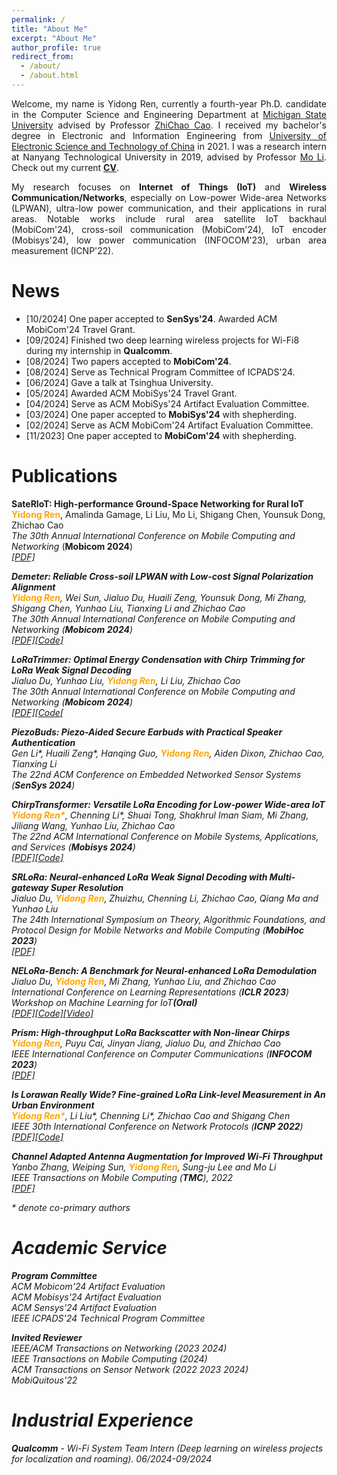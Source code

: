 ```yaml
---
permalink: /
title: "About Me"
excerpt: "About Me"
author_profile: true
redirect_from: 
  - /about/
  - /about.html
---
```


<div style="text-align: justify;">
<p>Welcome, my name is Yidong Ren, currently a fourth-year Ph.D. candidate in the Computer Science and Engineering Department at <a href="http://www.cse.msu.edu/">Michigan State University</a> advised by Professor <a href="https://cse.msu.edu/~caozc/">ZhiChao Cao</a>. I received my bachelor's degree in Electronic and Information Engineering from <a href="https://en.uestc.edu.cn/">University of Electronic Science and Technology of China</a> in 2021. I was a research intern at Nanyang Technological University in 2019, advised by Professor <a href="https://home.cse.ust.hk/~lim/">Mo Li</a>. Check out my current <b><a href="https://ydren001.github.io/files/C.V._Yidong.pdf">CV</a></b>.</p>

<p>My research focuses on <b>Internet of Things (IoT)</b> and <b>Wireless Communication/Networks</b>, especially on Low-power Wide-area Networks (LPWAN), ultra-low power communication, and their applications in rural areas. Notable works include rural area satellite IoT backhaul (MobiCom'24), cross-soil communication (MobiCom'24), IoT encoder (Mobisys'24), low power communication (INFOCOM'23), urban area measurement (ICNP'22).</p>
</div>

News
======
* [10/2024] One paper accepted to **SenSys'24**. Awarded ACM MobiCom'24 Travel Grant.<br>
* [09/2024] Finished two deep learning wireless projects for Wi-Fi8 during my internship in **Qualcomm**.<br>
* [08/2024] Two papers accepted to **MobiCom'24**.<br>
* [08/2024] Serve as Technical Program Committee of ICPADS'24.
* [06/2024] Gave a talk at Tsinghua University.<br>
* [05/2024] Awarded ACM MobiSys'24 Travel Grant.<br>
* [04/2024] Serve as ACM MobiSys'24 Artifact Evaluation Committee.<br>
* [03/2024] One paper accepted to **MobiSys'24** with shepherding.<br>
* [02/2024] Serve as ACM MobiCom'24 Artifact Evaluation Committee.<br>
* [11/2023] One paper accepted to **MobiCom'24** with shepherding.<br>


Publications
======

<b>SateRIoT: High-performance Ground-Space Networking for Rural IoT</b><br>
<span style="color:orange"><b>Yidong Ren</b></span>, Amalinda Gamage, Li Liu, Mo Li, Shigang Chen, Younsuk Dong, Zhichao Cao<br>
<I>The 30th Annual International Conference on Mobile Computing and Networking  </i> (<b>Mobicom 2024</b>)<br>
<i>[[PDF]](https://cse.msu.edu/~caozc/papers/mobicom24-ren-sateriot.pdf) <br clear="left"/>
<font size="1"> </font>

<b>Demeter: Reliable Cross-soil LPWAN with Low-cost Signal Polarization Alignment</b><br>
<span style="color:orange"><b>Yidong Ren</b></span>,  Wei Sun, Jialuo Du, Huaili Zeng, Younsuk Dong, Mi Zhang, Shigang Chen, Yunhao Liu, Tianxing Li and Zhichao Cao<br>
<I>The 30th Annual International Conference on Mobile Computing and Networking  </i> (<b>Mobicom 2024</b>)<br>
<i>[[PDF]](https://dl.acm.org/doi/pdf/10.1145/3636534.3649358)[[Code]](https://github.com/YDRen001/Demeter/tree/main)<br clear="left"/>
<font size="1"> </font> 

<b>LoRaTrimmer: Optimal Energy Condensation with Chirp Trimming for LoRa Weak Signal Decoding</b>
<br>Jialuo Du, Yunhao Liu, <span style="color:orange"><b>Yidong Ren</b></span>, Li Liu, Zhichao Cao<br>
<I>The 30th Annual International Conference on Mobile Computing and Networking  </i> (<b>Mobicom 2024</b>)<br>
<i>[[PDF]](https://cse.msu.edu/~caozc/papers/mobicom24-du.pdf)[[Code](https://github.com/LoRaTrimmer/LoRaTrimmer)[ <br clear="left"/>
<font size="1"> </font>

<b>PiezoBuds: Piezo-Aided Secure Earbuds with Practical Speaker Authentication</b>
<br>Gen Li*, Huaili Zeng*, Hanqing Guo, <span style="color:orange"><b>Yidong Ren</b></span>, Aiden Dixon, Zhichao Cao, Tianxing Li<br>
<I>The 22nd ACM Conference on Embedded Networked Sensor Systems  </i> (<b>SenSys 2024</b>)<br>

<b>ChirpTransformer: Versatile LoRa Encoding for Low-power Wide-area IoT</b><br>
<span style="color:orange"><b>Yidong Ren\*</b></span>, Chenning Li\*, Shuai Tong, Shakhrul Iman Siam, Mi Zhang, Jiliang Wang, Yunhao Liu, Zhichao Cao<br>
<I>The 22nd ACM International Conference on Mobile Systems, Applications, and Services</i> (<b>Mobisys 2024</b>)<br>
<i>[[PDF]](https://dl.acm.org/doi/10.1145/3643832.3661861)[[Code]](https://github.com/YDRen001/ChirpTransformer)<br clear="left"/>
<font size="1"> </font> 

<b>SRLoRa: Neural-enhanced LoRa Weak Signal Decoding with Multi-gateway Super Resolution</b>
<br>Jialuo Du, <span style="color:orange"><b>Yidong Ren</b></span>, Zhuizhu, Chenning Li, Zhichao Cao, Qiang Ma and Yunhao Liu<br><I>The 24th International Symposium on Theory, Algorithmic Foundations, and Protocol Design for Mobile Networks and Mobile Computing</i> (<b>MobiHoc 2023</b>)<br>
<i>[[PDF]](https://dl.acm.org/doi/pdf/10.1145/3565287.3610254) <br clear="left"/>
<font size="1"> </font>

<b>NELoRa-Bench: A Benchmark for Neural-enhanced LoRa Demodulation</b><br>
Jialuo Du, <span style="color:orange"><b>Yidong Ren</b></span>, Mi Zhang, Yunhao Liu, and Zhichao Cao<br><I>International Conference on Learning Representations (<b>ICLR 2023</b>) Workshop on Machine Learning for IoT<b>(Oral)</b> </i> <br>
<i>[[PDF]](https://arxiv.org/pdf/2305.01573.pdf)[[Code]](https://github.com/daibiaoxuwu/NeLoRa_Dataset)[[Video]](https://iclr.cc/virtual/2023/14753)<br clear="left"/>
<font size="1"> </font> 

<b>Prism: High-throughput LoRa Backscatter with Non-linear Chirps</b><br>
<span style="color:orange"><b>Yidong Ren</b></span>, Puyu Cai, Jinyan Jiang, Jialuo Du, and Zhichao Cao<br><I>IEEE International Conference on Computer Communications</i> (<b>INFOCOM 2023</b>)<br>
<i>[[PDF]](https://ieeexplore.ieee.org/abstract/document/10228960) <br clear="left"/>
<font size="1"> </font>

<b>Is Lorawan Really Wide? Fine-grained LoRa Link-level Measurement in An Urban Environment</b><br>
<span style="color:orange"><b>Yidong Ren\*</b></span>, Li Liu\*, Chenning Li\*, Zhichao Cao and Shigang Chen<br><I>IEEE 30th International Conference on Network Protocols</i> (<b>ICNP 2022</b>)<br>
<i>[[PDF]](https://cse.msu.edu/~caozc/papers/icnp22-ren-liu.pdf)[[Code]](https://github.com/lilygeek/LoSee_ICNP) <br clear="left"/>
<font size="1"> </font>

<b>Channel Adapted Antenna Augmentation for Improved Wi-Fi Throughput</b><br>
Yanbo Zhang, Weiping Sun, <span style="color:orange"><b>Yidong Ren</b></span>, Sung-ju Lee and Mo Li<br><I>IEEE Transactions on Mobile Computing</i> (<b>TMC</b>), 2022<br>
<i>[[PDF]](https://ieeexplore.ieee.org/document/9847071) <br clear="left"/>
<font size="1"> </font>

\* denote co-primary authors<br>

Academic Service
======
<b>Program Committee</b> <br>
ACM Mobicom'24 Artifact Evaluation<br>
ACM Mobisys'24 Artifact Evaluation<br>
ACM Sensys'24 Artifact Evaluation<br>
IEEE ICPADS'24 Technical Program Committee

<b>Invited Reviewer</b> <br>
IEEE/ACM Transactions on Networking (2023 2024)<br>
IEEE Transactions on Mobile Computing (2024)<br>
ACM Transactions on Sensor Network (2022 2023 2024)<br>
MobiQuitous'22 

Industrial Experience
======
<b>Qualcomm</b> - Wi-Fi System Team Intern (Deep learning on wireless projects for localization and roaming). 06/2024-09/2024 

<body>
<script type='text/javascript' id='clustrmaps' src='//cdn.clustrmaps.com/map_v2.js?cl=ffffff&w=150&t=n&d=ZCkq05bZ5W9TJLguU2G7tRLb2UefixELw1Ao5pPHLAw&co=2daaad&cmo=3acc3a&cmn=ff5353&ct=ffffff'></script></body>

<!--

**Reliable Cross-soil LPWAN with Low-cost Signal Polarization Alignment**

**Yidong Ren**, Wei Sun, Jialuo Du, Huaili Zeng, Yonsuk Dong, Mi Zhang, Shigang Chen, Yunhao Liu, Tianxing Li and Zhichao Cao

Proceedings of the 24th Annual International Conference on Mobile Computing and Networking (**Mobicom 2024**)

About Me
======

A data-driven personal website
======
Like many other Jekyll-based GitHub Pages templates, academicpages makes you separate the website's content from its form. The content & metadata of your website are in structured markdown files, while various other files constitute the theme, specifying how to transform that content & metadata into HTML pages. You keep these various markdown (.md), YAML (.yml), HTML, and CSS files in a public GitHub repository. Each time you commit and push an update to the repository, the [GitHub pages](https://pages.github.com/) service creates static HTML pages based on these files, which are hosted on GitHub's servers free of charge.

Many of the features of dynamic content management systems (like Wordpress) can be achieved in this fashion, using a fraction of the computational resources and with far less vulnerability to hacking and DDoSing. You can also modify the theme to your heart's content without touching the content of your site. If you get to a point where you've broken something in Jekyll/HTML/CSS beyond repair, your markdown files describing your talks, publications, etc. are safe. You can rollback the changes or even delete the repository and start over -- just be sure to save the markdown files! Finally, you can also write scripts that process the structured data on the site, such as [this one](https://github.com/academicpages/academicpages.github.io/blob/master/talkmap.ipynb) that analyzes metadata in pages about talks to display [a map of every location you've given a talk](https://academicpages.github.io/talkmap.html).

Getting started
======
1. Register a GitHub account if you don't have one and confirm your e-mail (required!)
1. Fork [this repository](https://github.com/academicpages/academicpages.github.io) by clicking the "fork" button in the top right. 
1. Go to the repository's settings (rightmost item in the tabs that start with "Code", should be below "Unwatch"). Rename the repository "[your GitHub username].github.io", which will also be your website's URL.
1. Set site-wide configuration and create content & metadata (see below -- also see [this set of diffs](http://archive.is/3TPas) showing what files were changed to set up [an example site](https://getorg-testacct.github.io) for a user with the username "getorg-testacct")
1. Upload any files (like PDFs, .zip files, etc.) to the files/ directory. They will appear at https://[your GitHub username].github.io/files/example.pdf.  
1. Check status by going to the repository settings, in the "GitHub pages" section

Site-wide configuration
------
The main configuration file for the site is in the base directory in [_config.yml](https://github.com/academicpages/academicpages.github.io/blob/master/_config.yml), which defines the content in the sidebars and other site-wide features. You will need to replace the default variables with ones about yourself and your site's github repository. The configuration file for the top menu is in [_data/navigation.yml](https://github.com/academicpages/academicpages.github.io/blob/master/_data/navigation.yml). For example, if you don't have a portfolio or blog posts, you can remove those items from that navigation.yml file to remove them from the header. 

Create content & metadata
------
For site content, there is one markdown file for each type of content, which are stored in directories like _publications, _talks, _posts, _teaching, or _pages. For example, each talk is a markdown file in the [_talks directory](https://github.com/academicpages/academicpages.github.io/tree/master/_talks). At the top of each markdown file is structured data in YAML about the talk, which the theme will parse to do lots of cool stuff. The same structured data about a talk is used to generate the list of talks on the [Talks page](https://academicpages.github.io/talks), each [individual page](https://academicpages.github.io/talks/2012-03-01-talk-1) for specific talks, the talks section for the [CV page](https://academicpages.github.io/cv), and the [map of places you've given a talk](https://academicpages.github.io/talkmap.html) (if you run this [python file](https://github.com/academicpages/academicpages.github.io/blob/master/talkmap.py) or [Jupyter notebook](https://github.com/academicpages/academicpages.github.io/blob/master/talkmap.ipynb), which creates the HTML for the map based on the contents of the _talks directory).

**Markdown generator**

I have also created [a set of Jupyter notebooks](https://github.com/academicpages/academicpages.github.io/tree/master/markdown_generator
) that converts a CSV containing structured data about talks or presentations into individual markdown files that will be properly formatted for the academicpages template. The sample CSVs in that directory are the ones I used to create my own personal website at stuartgeiger.com. My usual workflow is that I keep a spreadsheet of my publications and talks, then run the code in these notebooks to generate the markdown files, then commit and push them to the GitHub repository.

How to edit your site's GitHub repository
------
Many people use a git client to create files on their local computer and then push them to GitHub's servers. If you are not familiar with git, you can directly edit these configuration and markdown files directly in the github.com interface. Navigate to a file (like [this one](https://github.com/academicpages/academicpages.github.io/blob/master/_talks/2012-03-01-talk-1.md) and click the pencil icon in the top right of the content preview (to the right of the "Raw | Blame | History" buttons). You can delete a file by clicking the trashcan icon to the right of the pencil icon. You can also create new files or upload files by navigating to a directory and clicking the "Create new file" or "Upload files" buttons. 

Example: editing a markdown file for a talk
![Editing a markdown file for a talk](/images/editing-talk.png)

For more info
------
More info about configuring academicpages can be found in [the guide](https://academicpages.github.io/markdown/). The [guides for the Minimal Mistakes theme](https://mmistakes.github.io/minimal-mistakes/docs/configuration/) (which this theme was forked from) might also be helpful.
-->
